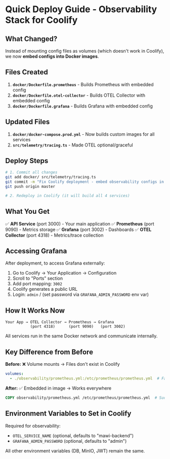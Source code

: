 # Quick Deploy Guide - Observability Stack for Coolify

## What Changed?

Instead of mounting config files as volumes (which doesn't work in Coolify), we now **embed configs into Docker images**.

## Files Created

1. **`docker/Dockerfile.prometheus`** - Builds Prometheus with embedded config
2. **`docker/Dockerfile.otel-collector`** - Builds OTEL Collector with embedded config
3. **`docker/Dockerfile.grafana`** - Builds Grafana with embedded config

## Updated Files

1. **`docker/docker-compose.prod.yml`** - Now builds custom images for all services
2. **`src/telemetry/tracing.ts`** - Made OTEL optional/graceful

## Deploy Steps

```bash
# 1. Commit all changes
git add docker/ src/telemetry/tracing.ts
git commit -m "Fix Coolify deployment - embed observability configs in images"
git push origin master

# 2. Redeploy in Coolify (it will build all 4 services)
```

## What You Get

✅ **API Service** (port 3000) - Your main application
✅ **Prometheus** (port 9090) - Metrics storage
✅ **Grafana** (port 3002) - Dashboards
✅ **OTEL Collector** (port 4318) - Metrics/trace collection

## Accessing Grafana

After deployment, to access Grafana externally:
1. Go to Coolify → Your Application → Configuration
2. Scroll to "Ports" section
3. Add port mapping: `3002`
4. Coolify generates a public URL
5. Login: `admin` / (set password via `GRAFANA_ADMIN_PASSWORD` env var)

## How It Works Now

```
Your App → OTEL Collector → Prometheus → Grafana
           (port 4318)      (port 9090)   (port 3002)
```

All services run in the same Docker network and communicate internally.

## Key Difference from Before

**Before:** ❌ Volume mounts → Files don't exist in Coolify
```yaml
volumes:
  - ./observability/prometheus.yml:/etc/prometheus/prometheus.yml  # Fails!
```

**After:** ✅ Embedded in image → Works everywhere
```dockerfile
COPY observability/prometheus.yml /etc/prometheus/prometheus.yml  # Success!
```

## Environment Variables to Set in Coolify

Required for observability:
- `OTEL_SERVICE_NAME` (optional, defaults to "mawi-backend")
- `GRAFANA_ADMIN_PASSWORD` (optional, defaults to "admin")

All other environment variables (DB, MinIO, JWT) remain the same.
